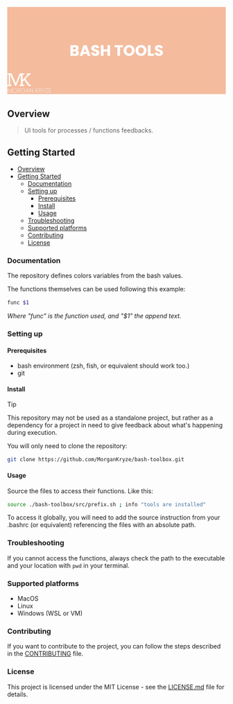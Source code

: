 ![screenshot](./docs/assets/img/presentation.jpg)

## Overview

> UI tools for processes / functions feedbacks.

## Getting Started

- [Overview](#overview)
- [Getting Started](#getting-started)
  - [Documentation](#documentation)
  - [Setting up](#setting-up)
    - [Prerequisites](#prerequisites)
    - [Install](#install)
    - [Usage](#usage)
  - [Troubleshooting](#troubleshooting)
  - [Supported platforms](#supported-platforms)
  - [Contributing](#contributing)
  - [License](#license)

### Documentation

The repository defines colors variables from the bash values.

The functions themselves can be used following this example:

```bash
func $1
```

_Where "func" is the function used, and "$1" the append text._

### Setting up

#### Prerequisites

- bash environment (zsh, fish, or equivalent should work too.)
- git

#### Install

> [!TIP]
> This repository may not be used as a standalone project, but rather as a dependency for a project in need to give feedback about what's happening during execution.

You will only need to clone the repository:

```bash
git clone https://github.com/MorganKryze/bash-toolbox.git
```

#### Usage

Source the files to access their functions. Like this:

```bash
source ./bash-toolbox/src/prefix.sh ; info "tools are installed"
```

To access it globally, you will need to add the source instruction from your .bashrc (or equivalent) referencing the files with an absolute path.

### Troubleshooting

If you cannot access the functions, always check the path to the executable and your location with `pwd` in your terminal.

### Supported platforms

- MacOS
- Linux
- Windows (WSL or VM)

### Contributing

If you want to contribute to the project, you can follow the steps described in the [CONTRIBUTING](./.github/CONTRIBUTING) file.

### License

This project is licensed under the MIT License - see the [LICENSE.md](LICENSE) file for details.

